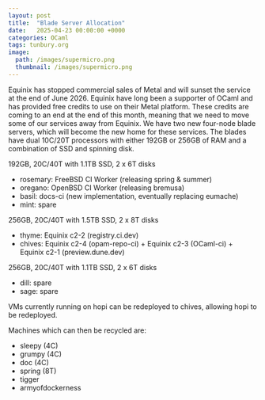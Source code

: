 ```yaml
---
layout: post
title:  "Blade Server Allocation"
date:   2025-04-23 00:00:00 +0000
categories: OCaml
tags: tunbury.org
image:
  path: /images/supermicro.png
  thumbnail: /images/supermicro.png
---
```


Equinix has stopped commercial sales of Metal and will sunset the service at the end of June 2026. Equinix have long been a supporter of OCaml and has provided free credits to use on their Metal platform. These credits are coming to an end at the end of this month, meaning that we need to move some of our services away from Equinix. We have two new four-node blade servers, which will become the new home for these services. The blades have dual 10C/20T processors with either 192GB or 256GB of RAM and a combination of SSD and spinning disk.

192GB, 20C/40T with 1.1TB SSD, 2 x 6T disks
- rosemary: FreeBSD CI Worker (releasing spring & summer)
- oregano: OpenBSD CI Worker (releasing bremusa)
- basil: docs-ci (new implementation, eventually replacing eumache)
- mint: spare

256GB, 20C/40T with 1.5TB SSD, 2 x 8T disks
- thyme: Equinix c2-2 (registry.ci.dev)
- chives: Equinix c2-4 (opam-repo-ci) + Equinix c2-3 (OCaml-ci) + Equinix c2-1 (preview.dune.dev)

256GB, 20C/40T with 1.1TB SSD, 2 x 6T disks
- dill: spare
- sage: spare

VMs currently running on hopi can be redeployed to chives, allowing hopi to be redeployed.

Machines which can then be recycled are:
- sleepy (4C)
- grumpy (4C)
- doc (4C)
- spring (8T)
- tigger
- armyofdockerness
